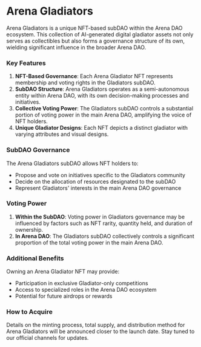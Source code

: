 # Arena Gladiators

Arena Gladiators is a unique NFT-based subDAO within the Arena DAO ecosystem. This collection of AI-generated digital gladiator assets not only serves as collectibles but also forms a governance structure of its own, wielding significant influence in the broader Arena DAO.

### Key Features

1. **NFT-Based Governance**: Each Arena Gladiator NFT represents membership and voting rights in the Gladiators subDAO.
2. **SubDAO Structure**: Arena Gladiators operates as a semi-autonomous entity within Arena DAO, with its own decision-making processes and initiatives.
3. **Collective Voting Power**: The Gladiators subDAO controls a substantial portion of voting power in the main Arena DAO, amplifying the voice of NFT holders.
4. **Unique Gladiator Designs**: Each NFT depicts a distinct gladiator with varying attributes and visual designs.

### SubDAO Governance

The Arena Gladiators subDAO allows NFT holders to:

* Propose and vote on initiatives specific to the Gladiators community
* Decide on the allocation of resources designated to the subDAO
* Represent Gladiators' interests in the main Arena DAO governance

### Voting Power

1. **Within the SubDAO**: Voting power in Gladiators governance may be influenced by factors such as NFT rarity, quantity held, and duration of ownership.
2. **In Arena DAO**: The Gladiators subDAO collectively controls a significant proportion of the total voting power in the main Arena DAO.

### Additional Benefits

Owning an Arena Gladiator NFT may provide:

* Participation in exclusive Gladiator-only competitions
* Access to specialized roles in the Arena DAO ecosystem
* Potential for future airdrops or rewards

### How to Acquire

Details on the minting process, total supply, and distribution method for Arena Gladiators will be announced closer to the launch date. Stay tuned to our official channels for updates.
